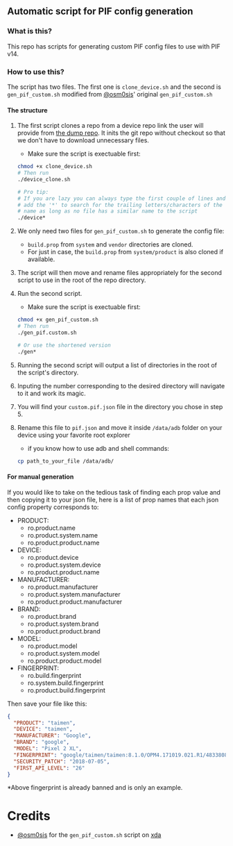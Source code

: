 ## Automatic script for PIF config generation

### What is this?

This repo has scripts for generating custom PIF config files to use with PIF v14.

### How to use this?

The script has two files. The first one is `clone_device.sh` and the second is `gen_pif_custom.sh` modified from [@osm0sis](https://github.com/osm0sis)' original `gen_pif_custom.sh`

#### The structure

1. The first script clones a repo from a device repo link the user will provide from [the dump repo](https://dumps.tadiphone.dev/dumps/).
   It inits the git repo without checkout so that we don't have to download unnecessary files.

   - Make sure the script is exectuable first:

   ```bash
   chmod +x clone_device.sh
   # Then run
   ./device_clone.sh

   # Pro tip:
   # If you are lazy you can always type the first couple of lines and
   # add the '*' to search for the trailing letters/characters of the file
   # name as long as no file has a similar name to the script
   ./device*
   ```

2. We only need two files for `gen_pif_custom.sh` to generate the config file:

   - `build.prop` from `system` and `vendor` directories are cloned.
   - For just in case, the `build.prop` from `system/product` is also cloned if available.

3. The script will then move and rename files appropriately for the second script to use in the root of the repo directory.

4. Run the second script.

   - Make sure the script is exectuable first:

   ```bash
   chmod +x gen_pif_custom.sh
   # Then run
   ./gen_pif.custom.sh

   # Or use the shortened version
   ./gen*
   ```

5. Running the second script will output a list of directories in the root of the script's directory.

6. Inputing the number corresponding to the desired directory will navigate to it and work its magic.

7. You will find your `custom.pif.json` file in the directory you chose in step 5.

8. Rename this file to `pif.json` and move it inside `/data/adb` folder on your device using your favorite root explorer
   - if you know how to use adb and shell commands:
   ```bash
   cp path_to_your_file /data/adb/
   ```

#### For manual generation

If you would like to take on the tedious task of finding each prop value and then copying it to your json file, here is a list of prop names that each json config property corresponds to:

- PRODUCT:
  - ro.product.name
  - ro.product.system.name
  - ro.product.product.name
- DEVICE:
  - ro.product.device
  - ro.product.system.device
  - ro.product.product.name
- MANUFACTURER:
  - ro.product.manufacturer
  - ro.product.system.manufacturer
  - ro.product.product.manufacturer
- BRAND:
  - ro.product.brand
  - ro.product.system.brand
  - ro.product.product.brand
- MODEL:
  - ro.product.model
  - ro.product.system.model
  - ro.product.product.model
- FINGERPRINT:
  - ro.build.fingerprint
  - ro.system.build.fingerprint
  - ro.product.build.fingerprint

Then save your file like this:

```json
{
  "PRODUCT": "taimen",
  "DEVICE": "taimen",
  "MANUFACTURER": "Google",
  "BRAND": "google",
  "MODEL": "Pixel 2 XL",
  "FINGERPRINT": "google/taimen/taimen:8.1.0/OPM4.171019.021.R1/4833808:user/release-keys",
  "SECURITY_PATCH": "2018-07-05",
  "FIRST_API_LEVEL": "26"
}
```

\*Above fingerprint is already banned and is only an example.

# Credits

- [@osm0sis](https://github.com/osm0sis) for the `gen_pif_custom.sh` script on [xda](https://xdaforums.com/t/tools-zips-scripts-osm0sis-odds-and-ends-multiple-devices-platforms.2239421/post-89173470)
